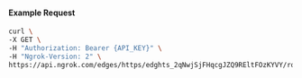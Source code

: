 <!-- Code generated for API Clients. DO NOT EDIT. -->

#### Example Request

```bash
curl \
-X GET \
-H "Authorization: Bearer {API_KEY}" \
-H "Ngrok-Version: 2" \
https://api.ngrok.com/edges/https/edghts_2qNwjSjFHqcgJZQ9REltFOzKYVY/routes/edghtsrt_2qNwjXoKoe9ICYwzfdaBq5oxOkn/traffic_policy
```
